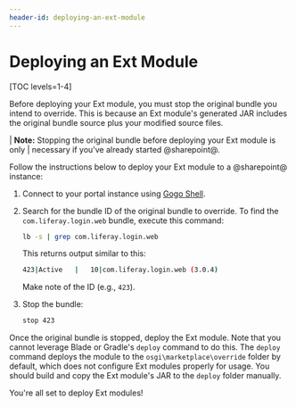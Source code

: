 ```yaml
---
header-id: deploying-an-ext-module
---
```


# Deploying an Ext Module

[TOC levels=1-4]

Before deploying your Ext module, you must stop the original bundle you intend
to override. This is because an Ext module's generated JAR includes the original
bundle source plus your modified source files.

| **Note:** Stopping the original bundle before deploying your Ext module is only
| necessary if you've already started @sharepoint@.

Follow the instructions below to deploy your Ext module to a @sharepoint@ instance:

1.  Connect to your portal instance using
    [Gogo Shell](/docs/7-2/customization/-/knowledge_base/c/using-the-felix-gogo-shell).

2.  Search for the bundle ID of the original bundle to override. To find the
    `com.liferay.login.web` bundle, execute this command:

    ```bash
    lb -s | grep com.liferay.login.web
    ```

    This returns output similar to this:

    ```bash
    423|Active   |   10|com.liferay.login.web (3.0.4)
    ```

    Make note of the ID (e.g., `423`).

3.  Stop the bundle:

    ```bash
    stop 423
    ```

Once the original bundle is stopped, deploy the Ext module. Note that you cannot
leverage Blade or Gradle's `deploy` command to do this. The `deploy` command
deploys the module to the `osgi\marketplace\override` folder by default, which
does not configure Ext modules properly for usage. You should build and copy the
Ext module's JAR to the `deploy` folder manually.

You're all set to deploy Ext modules!
